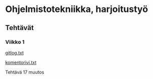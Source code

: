 # Ohjelmistotekniikka, harjoitustyö #

## Tehtävät ##

### Viikko 1 ###
[gitlog.txt](https://github.com/iita-mari/ot-harjoitustyo/blob/master/laskarit/viikko1/gitlog.txt)

[komentorivi.txt](https://github.com/iita-mari/ot-harjoitustyo/blob/master/laskarit/viikko1/komentorivi.txt)


Tehtävä 17 muutos
